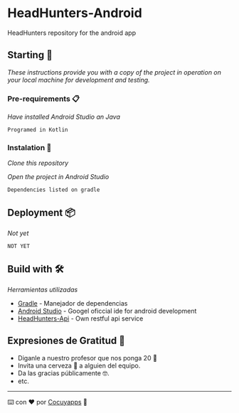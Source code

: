 # HeadHunters-Android
HeadHunters repository for the android app
## Starting 🚀

_These instructions provide you with a copy of the project in operation on your local machine for development and testing._



### Pre-requirements 📋

_Have installed Android Studio an Java_

```
Programed in Kotlin
```

### Instalation 🔧

_Clone this repository_

_Open the project in Android Studio_

```
Dependencies listed on gradle
```


## Deployment 📦

_Not yet_
```
NOT YET
```
## Build with 🛠️

_Herramientas utilizadas_

* [Gradle](https://gradle.org/) - Manejador de dependencias
* [Android Studio](https://developer.android.com/studio) - Googel oficcial ide for android development
* [HeadHunters-Api](https://github.com/cocuyapps/HeadHuntrers-api) -  Own restful api service 

## Expresiones de Gratitud 🎁

* Diganle a nuestro profesor que nos ponga 20 📢
* Invita una cerveza 🍺 a alguien del equipo. 
* Da las gracias públicamente 🤓.
* etc.



---
⌨️ con ❤️ por [Cocuyapps](https://github.com/cocuyapps) :hamster:
